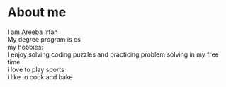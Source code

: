 # About me #
I am Areeba Irfan
<br/>
My degree program is cs
<br/>
my hobbies:
<br/>
I enjoy solving coding puzzles and practicing problem solving in my free time.
<br/>
i love to play sports
<br/>
i like to cook and bake 
